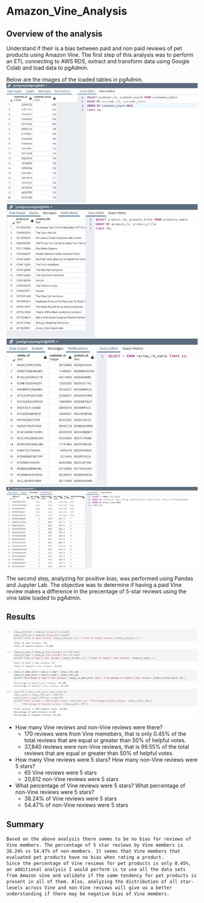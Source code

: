# Amazon_Vine_Analysis

## Overview of the analysis

Understand if their is a bias between paid and non paid reviews of pet products using Amazon Vine. 
The first step of this analysis was to perform an ETL connecting to AWS RDS, extract and transform data using Google Colab and load data to pgAdmin.

Below are the images of the loaded tables in pgAdmin. 
![customer](https://github.com/Jimena-QM/Amazon_Vine_Analysis/blob/main/images/customers_table_postgres.jpg)
![products](https://github.com/Jimena-QM/Amazon_Vine_Analysis/blob/main/images/products_table_postgres.jpg)
![review_id](https://github.com/Jimena-QM/Amazon_Vine_Analysis/blob/main/images/review_id_table_postgres.jpg)
![vine](https://github.com/Jimena-QM/Amazon_Vine_Analysis/blob/main/images/vine_table_postgres.jpg)

The second step, analyzing for positive bias, was performed using Pandas and Jupyter Lab. The objective was to determine if having a paid Vine review makes a difference in the precentage of 5-star reviews using the vine table loaded to pgAdmin.

## Results

![Results](https://github.com/Jimena-QM/Amazon_Vine_Analysis/blob/main/images/Pet_products_vine_analysis.jpg)

- How many Vine reviews and non-Vine reviews were there?
    - 170 reviews were from Vine memebers, that is only 0.45% of the total reviews that are equal or greater than 50% of helpful votes. 
    - 37,840 reviews were non-Vine reviews, that is 99.55% of the total reviews that are equal or greater than 50% of helpful votes. 
- How many Vine reviews were 5 stars? How many non-Vine reviews were 5 stars?
    - 65 Vine reviews were 5 stars
    - 20,612 non-Vine reviews were 5 stars
- What percentage of Vine reviews were 5 stars? What percentage of non-Vine reviews were 5 stars?
    - 38.24% of Vine reviews were 5 stars
    - 54.47% of non-Vine reviews were 5 stars

## Summary
    Based on the above analysis there seems to be no bias for reviews of Vine members. The percentage of 5 star reviews by Vine members is 38.24% vs 54.47% of non-members. It seems that Vine members that evaluated pet products have no bias when rating a product. 
    Since the percentage of Vine reviews for pet products is only 0.45%, an additional analysis I would perform is to use all the data sets from Amazon vine and validate if the same tendency for pet products is present in all of them. Also, analyzing the distribution of all star-levels across Vine and non-Vine reviews will give us a better understanding if there may be negative bias of Vine members. 




